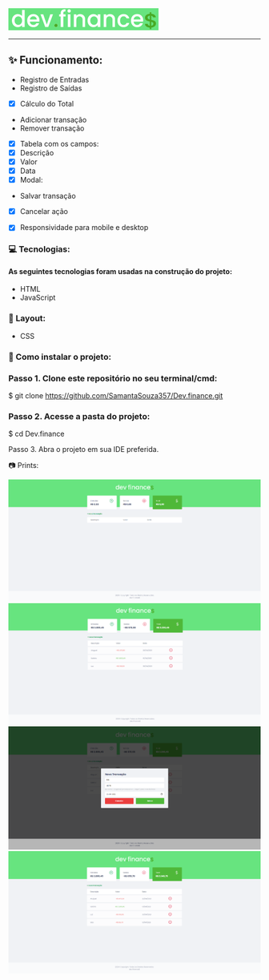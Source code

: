 <img align=”center src="./imagens/logo_devFinance.png"  />

--------------------------------------------------------------------------------

## ✨ Funcionamento:
-  Registro de Entradas
-  Registro de Saídas
- [x] Cálculo do Total
-  Adicionar transação
-   Remover transação
- [x] Tabela com os campos:
- [x] Descrição
- [x] Valor
- [x] Data
 - [x]  Modal:
-  Salvar transação
- [x]  Cancelar ação
- [x]  Responsividade para mobile e desktop


###  💻 Tecnologias:
#### As seguintes tecnologias foram usadas na construção do projeto:

* HTML
* JavaScript


### 🎨 Layout:
- CSS


### 📂 Como instalar o projeto:
### Passo 1. Clone este repositório no seu terminal/cmd:

$ git clone https://github.com/SamantaSouza357/Dev.finance.git


### Passo 2. Acesse a pasta do projeto:

$ cd Dev.finance

Passo 3. Abra o projeto em sua IDE preferida.

📷 Prints:

 <div style="text-align:center"><img src="./imagens/img1.png" /></div>
  <div style="text-align:center"><img src="./imagens/img2.png" /></div>
   <div style="text-align:center"><img src="./imagens/img3.png" /></div>
    <div style="text-align:center"><img src="./imagens/img4.png" /></div>